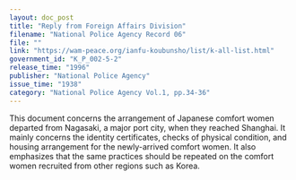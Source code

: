 ```yaml
---
layout: doc_post
title: "Reply from Foreign Affairs Division"
filename: "National Police Agency Record 06"
file: ""
link: "https://wam-peace.org/ianfu-koubunsho/list/k-all-list.html"
government_id: "K_P_002-5-2"
release_time: "1996"
publisher: "National Police Agency"
issue_time: "1938"
category: "National Police Agency Vol.1, pp.34-36"
---
```

This document concerns the arrangement of Japanese comfort women departed from Nagasaki, a major port city, when they reached Shanghai. It mainly concerns the identity certificates, checks of physical condition, and housing arrangement for the newly-arrived comfort women. It also emphasizes that the same practices should be repeated on the comfort women recruited from other regions such as Korea.
